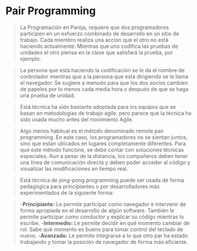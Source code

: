 # Pair Programming

>La Programación en Pareja, requiere que dos programadores participen en un esfuerzo combinado de desarrollo en un sitio de trabajo. 
Cada miembro realiza una acción que el otro no está haciendo actualmente: Mientras que uno codifica las pruebas de unidades el otro piensa en la clase que satisfará la prueba, por ejemplo.

>La persona que está haciendo la codificación se le da el nombre de controlador mientras que a la persona que está dirigiendo se le llama el navegador. 
Se sugiere a menudo para que los dos socios cambien de papeles por lo menos cada media hora o después de que se haga una prueba de unidad.

>Está técnica ha sido bastante adoptada para los equipos que se basan en metodologías de trabajo agile, pero parece que la técnica ha sido usada mucho antes del movimiento Agile. 

>Algo menos habitual es el método denominado remote pair programming. En este caso, los programadores no se sientan juntos, sino que están ubicados en lugares completamente diferentes. 
Para que este método funcione, se debe contar con soluciones técnicas especiales. Aun a pesar de la distancia, los compañeros deben tener una línea de comunicación directa y deben poder acceder al código y visualizar las modificaciones en tiempo real.

>Está técnica de ping-pong programming puede ser usada de forma pedagógica para principiantes o por desarrolladores más experimentados de la siguiente forma:

>-**Principiante:** Le permite participar como navegador e intervenir de forma apropiada en el desarrollo de algún software. También le permite participar como conductor y explicar su código mientras lo escribe.
-**Intermedio:** Le permite decidir en qué momento cambiar de rol. Sabe qué momento es bueno para tomar control del teclado de nuevo.
-**Avanzado:** Le permite integrarse a lo que otro par ha estado trabajando y tomar la posición de navegador de forma más eficiente.
